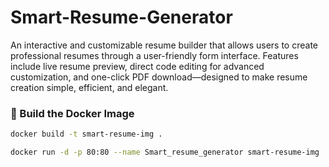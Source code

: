 # Smart-Resume-Generator
An interactive and customizable resume builder that allows users to create professional resumes through a user-friendly form interface. Features include live resume preview, direct code editing for advanced customization, and one-click PDF download—designed to make resume creation simple, efficient, and elegant.

### 🔧 Build the Docker Image

```bash
docker build -t smart-resume-img .

docker run -d -p 80:80 --name Smart_resume_generator smart-resume-img
